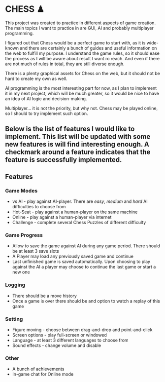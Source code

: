 # **CHESS** ♟

This project was created to practice in different aspects of game creation. The main topics I want to practice in are
GUI, AI and probably multiplayer programming.

I figured out that Chess would be a perfect game to start with, as it is wide-known and there are certainly a bunch of
guides and useful information on the web to fulfill my purpose. I understand the game rules, so it should ease the
process as I will be aware about result I want ro reach. And even if there are not much of rules in total, they are 
still diverse enough.

There is a plenty graphical assets for Chess on the web, but it should not be hard to create my 
own as well. 

AI programming is the most interesting part for now, as I plan to implement it in my next project, which will be much 
greater, so it would be nice to have an idea of AI logic and decision-making.

Multiplayer... it is not the priority, but why not. Chess may be played online, so I should to try implement such 
option.

Below is the list of features I would like to implement. This list will be updated with some new features is will find 
interesting enough. A checkmark around a feature indicates that the feature is successfully implemented.
---
## **Features** 
### **Game Modes**
- vs AI - play against AI-player. There are *easy*, *medium* and *hard* AI difficulties to choose from
- Hot-Seat - play against a human-player on the same machine
- Online - play against a human-player via internet
- Challenge - complete several Chess Puzzles of different difficulty
### **Game Progress**
- Allow to save the game against AI during any game period. There should be at least 3 save slots
- A Player may load any previously saved game and continue
- Last unfinished game is saved automatically. Upon choosing to play against the AI a player may choose to continue the
last game or start a new one
### **Logging**
- There should be a move history
- Once a game is over there should be and option to watch a replay of this game
### **Setting**
- Figure moving - choose between drag-and-drop and point-and-click
- Screen options - play full-screen or windowed
- Language - at least 3 different languages to choose from
- Sound effects - change volume and disable
### **Other**
- A bunch of achievements
- In-game chat for Online mode

